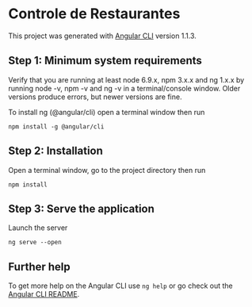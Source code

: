 # Controle de Restaurantes

This project was generated with [Angular CLI](https://github.com/angular/angular-cli) version 1.1.3.

## Step 1: Minimum system requirements

Verify that you are running at least node 6.9.x, npm 3.x.x and ng 1.x.x by running node -v, npm -v and ng -v in a terminal/console window. Older versions produce errors, but newer versions are fine.

To install ng (@angular/cli) open a terminal window then run

```
npm install -g @angular/cli
```


## Step 2: Installation

Open a terminal window, go to the project directory then run

```
npm install
```

## Step 3: Serve the application

Launch the server

```
ng serve --open
```

## Further help

To get more help on the Angular CLI use `ng help` or go check out the [Angular CLI README](https://github.com/angular/angular-cli/blob/master/README.md).
